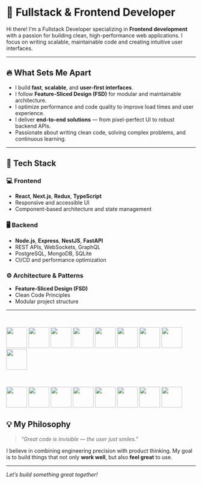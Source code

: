 # 🚀 Fullstack & Frontend Developer

Hi there! I'm a Fullstack Developer specializing in **Frontend development** with a passion for building clean, high-performance web applications. I focus on writing scalable, maintainable code and creating intuitive user interfaces.

---

## 🔥 What Sets Me Apart

- I build **fast**, **scalable**, and **user-first interfaces**.
- I follow **Feature-Sliced Design (FSD)** for modular and maintainable architecture.
- I optimize performance and code quality to improve load times and user experience.
- I deliver **end-to-end solutions** — from pixel-perfect UI to robust backend APIs.
- Passionate about writing clean code, solving complex problems, and continuous learning.

---

## 🧠 Tech Stack

### 💻 Frontend
- **React**, **Next.js**, **Redux**, **TypeScript**
- Responsive and accessible UI
- Component-based architecture and state management

### 🖥 Backend
- **Node.js**, **Express**, **NestJS**, **FastAPI**
- REST APIs, WebSockets, GraphQL
- PostgreSQL, MongoDB, SQLite
- CI/CD and performance optimization

### ⚙️ Architecture & Patterns
- **Feature-Sliced Design (FSD)**
- Clean Code Principles
- Modular project structure

---

<br/>

<code><img height="55" src="https://cdn.jsdelivr.net/gh/devicons/devicon/icons/typescript/typescript-original.svg"></code>
<code><img height="55" src="https://cdn.jsdelivr.net/gh/devicons/devicon/icons/javascript/javascript-original.svg"></code>
<code><img height="55" src="https://cdn.jsdelivr.net/gh/devicons/devicon/icons/react/react-original.svg"></code>
<code><img height="55" src="https://cdn.jsdelivr.net/gh/devicons/devicon/icons/nextjs/nextjs-original.svg"></code>
<code><img height="55" src="https://cdn.jsdelivr.net/gh/devicons/devicon/icons/redux/redux-original.svg"></code>
<code><img height="55" src="https://cdn.jsdelivr.net/gh/devicons/devicon/icons/html5/html5-original-wordmark.svg"></code>
<code><img height="55" src="https://cdn.jsdelivr.net/gh/devicons/devicon/icons/css3/css3-original-wordmark.svg"></code>
<code><img height="55" src="https://cdn.jsdelivr.net/gh/devicons/devicon/icons/sass/sass-original.svg"></code> 
<code><img height="55" src="https://cdn.jsdelivr.net/gh/devicons/devicon/icons/tailwindcss/tailwindcss-original.svg"></code>

<br/>

<code><img height="55" src="https://cdn.jsdelivr.net/gh/devicons/devicon/icons/nodejs/nodejs-original.svg"></code>
<code><img height="55" src="https://cdn.jsdelivr.net/gh/devicons/devicon/icons/nestjs/nestjs-original.svg"></code>
<code><img height="55" src="https://cdn.jsdelivr.net/gh/devicons/devicon/icons/express/express-original.svg"></code>
<code><img height="55" src="https://cdn.jsdelivr.net/gh/devicons/devicon/icons/python/python-original.svg"></code>
<code><img height="55" src="https://cdn.jsdelivr.net/gh/devicons/devicon/icons/graphql/graphql-plain-wordmark.svg"></code>
<code><img height="55" src="https://cdn.jsdelivr.net/gh/devicons/devicon/icons/mongodb/mongodb-original.svg"></code>
<code><img height="55" src="https://cdn.jsdelivr.net/gh/devicons/devicon/icons/postgresql/postgresql-original.svg"></code>
<code><img height="55" src="https://cdn.jsdelivr.net/gh/devicons/devicon/icons/git/git-original.svg"></code>

## 💡 My Philosophy

> *"Great code is invisible — the user just smiles."*

I believe in combining engineering precision with product thinking. My goal is to build things that not only **work well**, but also **feel great** to use.

---

*Let’s build something great together!*
